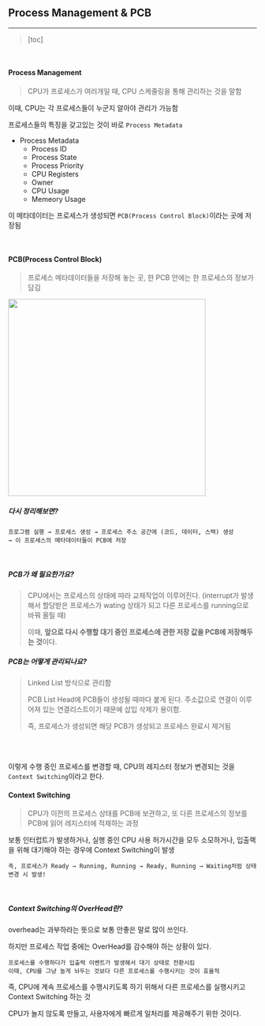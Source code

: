 ## Process Management & PCB

--------

> [toc]



<br>

#### Process Management

> CPU가 프로세스가 여러개일 때, CPU 스케줄링을 통해 관리하는 것을 말함

이때, CPU는 각 프로세스들이 누군지 알아야 관리가 가능함

프로세스들의 특징을 갖고있는 것이 바로 `Process Metadata`

- Process Metadata
  - Process ID
  - Process State
  - Process Priority
  - CPU Registers
  - Owner
  - CPU Usage
  - Memeory Usage

이 메타데이터는 프로세스가 생성되면 `PCB(Process Control Block)`이라는 곳에 저장됨

<br>

#### PCB(Process Control Block)

> 프로세스 메타데이터들을 저장해 놓는 곳, 한 PCB 안에는 한 프로세스의 정보가 담김

<img src="https://t1.daumcdn.net/cfile/tistory/25673A5058F211C224" width="400">

##### 다시 정리해보면?

```
프로그램 실행 → 프로세스 생성 → 프로세스 주소 공간에 (코드, 데이터, 스택) 생성 
→ 이 프로세스의 메타데이터들이 PCB에 저장
```

<br>

##### PCB가 왜 필요한가요?

> CPU에서는 프로세스의 상태에 따라 교체작업이 이루어진다. (interrupt가 발생해서 할당받은 프로세스가 wating 상태가 되고 다른 프로세스를 running으로 바꿔 올릴 때)
>
> 이때, **앞으로 다시 수행할 대기 중인 프로세스에 관한 저장 값을 PCB에 저장해두는 것**이다.

##### PCB는 어떻게 관리되나요?

> Linked List 방식으로 관리함
>
> PCB List Head에 PCB들이 생성될 때마다 붙게 된다. 주소값으로 연결이 이루어져 있는 연결리스트이기 때문에 삽입 삭제가 용이함.
>
> 즉, 프로세스가 생성되면 해당 PCB가 생성되고 프로세스 완료시 제거됨

<br>

<br>

이렇게 수행 중인 프로세스를 변경할 때, CPU의 레지스터 정보가 변경되는 것을 `Context Switching`이라고 한다.

#### Context Switching

> CPU가 이전의 프로세스 상태를 PCB에 보관하고, 또 다른 프로세스의 정보를 PCB에 읽어 레지스터에 적재하는 과정

보통 인터럽트가 발생하거나, 실행 중인 CPU 사용 허가시간을 모두 소모하거나, 입출랙을 위해 대기해야 하는 경우에 Context Switching이 발생

`즉, 프로세스가 Ready → Running, Running → Ready, Running → Waiting처럼 상태 변경 시 발생!` 

<br>

##### Context Switching의 OverHead란?

overhead는 과부하라는 뜻으로 보통 안좋은 말로 많이 쓰인다.

하지만 프로세스 작업 중에는 OverHead를 감수해야 하는 상황이 있다.

```
프로세스를 수행하다가 입출력 이벤트가 발생해서 대기 상태로 전환시킴
이때, CPU를 그냥 놀게 놔두는 것보다 다른 프로세스를 수행시키는 것이 효율적
```

즉, CPU에 계속 프로세스를 수행시키도록 하기 위해서 다른 프로세스를 실행시키고 Context Switching 하는 것

CPU가 놀지 않도록 만들고, 사용자에게 빠르게 일처리를 제공해주기 위한 것이다.



